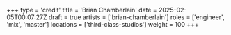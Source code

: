 +++
type = 'credit'
title = 'Brian Chamberlain'
date = 2025-02-05T00:07:27Z
draft = true
artists = ['brian-chamberlain']
roles = ['engineer', 'mix', 'master']
locations = ['third-class-studios']
weight = 100
+++
